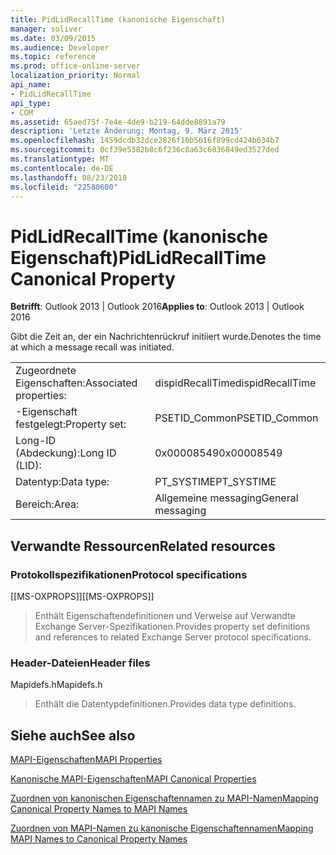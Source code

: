 ```yaml
---
title: PidLidRecallTime (kanonische Eigenschaft)
manager: soliver
ms.date: 03/09/2015
ms.audience: Developer
ms.topic: reference
ms.prod: office-online-server
localization_priority: Normal
api_name:
- PidLidRecallTime
api_type:
- COM
ms.assetid: 65aed75f-7e4e-4de9-b219-64dde8891a79
description: 'Letzte Änderung: Montag, 9. März 2015'
ms.openlocfilehash: 1459dcdb32dce2826f10b5616f899cd424b634b7
ms.sourcegitcommit: 0cf39e5382b8c6f236c8a63c6036849ed3527ded
ms.translationtype: MT
ms.contentlocale: de-DE
ms.lasthandoff: 08/23/2018
ms.locfileid: "22580600"
---
```

# <a name="pidlidrecalltime-canonical-property"></a><span data-ttu-id="ad6ae-103">PidLidRecallTime (kanonische Eigenschaft)</span><span class="sxs-lookup"><span data-stu-id="ad6ae-103">PidLidRecallTime Canonical Property</span></span>

  
  
<span data-ttu-id="ad6ae-104">**Betrifft**: Outlook 2013 | Outlook 2016</span><span class="sxs-lookup"><span data-stu-id="ad6ae-104">**Applies to**: Outlook 2013 | Outlook 2016</span></span> 
  
<span data-ttu-id="ad6ae-105">Gibt die Zeit an, der ein Nachrichtenrückruf initiiert wurde.</span><span class="sxs-lookup"><span data-stu-id="ad6ae-105">Denotes the time at which a message recall was initiated.</span></span>
  
|||
|:-----|:-----|
|<span data-ttu-id="ad6ae-106">Zugeordnete Eigenschaften:</span><span class="sxs-lookup"><span data-stu-id="ad6ae-106">Associated properties:</span></span>  <br/> |<span data-ttu-id="ad6ae-107">dispidRecallTime</span><span class="sxs-lookup"><span data-stu-id="ad6ae-107">dispidRecallTime</span></span>  <br/> |
|<span data-ttu-id="ad6ae-108">-Eigenschaft festgelegt:</span><span class="sxs-lookup"><span data-stu-id="ad6ae-108">Property set:</span></span>  <br/> |<span data-ttu-id="ad6ae-109">PSETID_Common</span><span class="sxs-lookup"><span data-stu-id="ad6ae-109">PSETID_Common</span></span>  <br/> |
|<span data-ttu-id="ad6ae-110">Long-ID (Abdeckung):</span><span class="sxs-lookup"><span data-stu-id="ad6ae-110">Long ID (LID):</span></span>  <br/> |<span data-ttu-id="ad6ae-111">0x00008549</span><span class="sxs-lookup"><span data-stu-id="ad6ae-111">0x00008549</span></span>  <br/> |
|<span data-ttu-id="ad6ae-112">Datentyp:</span><span class="sxs-lookup"><span data-stu-id="ad6ae-112">Data type:</span></span>  <br/> |<span data-ttu-id="ad6ae-113">PT_SYSTIME</span><span class="sxs-lookup"><span data-stu-id="ad6ae-113">PT_SYSTIME</span></span>  <br/> |
|<span data-ttu-id="ad6ae-114">Bereich:</span><span class="sxs-lookup"><span data-stu-id="ad6ae-114">Area:</span></span>  <br/> |<span data-ttu-id="ad6ae-115">Allgemeine messaging</span><span class="sxs-lookup"><span data-stu-id="ad6ae-115">General messaging</span></span>  <br/> |
   
## <a name="related-resources"></a><span data-ttu-id="ad6ae-116">Verwandte Ressourcen</span><span class="sxs-lookup"><span data-stu-id="ad6ae-116">Related resources</span></span>

### <a name="protocol-specifications"></a><span data-ttu-id="ad6ae-117">Protokollspezifikationen</span><span class="sxs-lookup"><span data-stu-id="ad6ae-117">Protocol specifications</span></span>

<span data-ttu-id="ad6ae-118">[[MS-OXPROPS]]</span><span class="sxs-lookup"><span data-stu-id="ad6ae-118">[[MS-OXPROPS]]</span></span> 
  
> <span data-ttu-id="ad6ae-119">Enthält Eigenschaftendefinitionen und Verweise auf Verwandte Exchange Server-Spezifikationen.</span><span class="sxs-lookup"><span data-stu-id="ad6ae-119">Provides property set definitions and references to related Exchange Server protocol specifications.</span></span>
    
### <a name="header-files"></a><span data-ttu-id="ad6ae-120">Header-Dateien</span><span class="sxs-lookup"><span data-stu-id="ad6ae-120">Header files</span></span>

<span data-ttu-id="ad6ae-121">Mapidefs.h</span><span class="sxs-lookup"><span data-stu-id="ad6ae-121">Mapidefs.h</span></span>
  
> <span data-ttu-id="ad6ae-122">Enthält die Datentypdefinitionen.</span><span class="sxs-lookup"><span data-stu-id="ad6ae-122">Provides data type definitions.</span></span>
    
## <a name="see-also"></a><span data-ttu-id="ad6ae-123">Siehe auch</span><span class="sxs-lookup"><span data-stu-id="ad6ae-123">See also</span></span>



[<span data-ttu-id="ad6ae-124">MAPI-Eigenschaften</span><span class="sxs-lookup"><span data-stu-id="ad6ae-124">MAPI Properties</span></span>](mapi-properties.md)
  
[<span data-ttu-id="ad6ae-125">Kanonische MAPI-Eigenschaften</span><span class="sxs-lookup"><span data-stu-id="ad6ae-125">MAPI Canonical Properties</span></span>](mapi-canonical-properties.md)
  
[<span data-ttu-id="ad6ae-126">Zuordnen von kanonischen Eigenschaftennamen zu MAPI-Namen</span><span class="sxs-lookup"><span data-stu-id="ad6ae-126">Mapping Canonical Property Names to MAPI Names</span></span>](mapping-canonical-property-names-to-mapi-names.md)
  
[<span data-ttu-id="ad6ae-127">Zuordnen von MAPI-Namen zu kanonische Eigenschaftennamen</span><span class="sxs-lookup"><span data-stu-id="ad6ae-127">Mapping MAPI Names to Canonical Property Names</span></span>](mapping-mapi-names-to-canonical-property-names.md)

